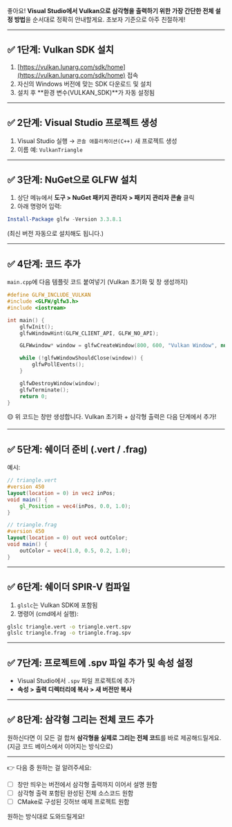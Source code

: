 좋아요! **Visual Studio에서 Vulkan으로 삼각형을 출력하기 위한 가장 간단한 전체 설정 방법**을 순서대로 정확히 안내할게요. 초보자 기준으로 아주 친절하게!

---

## ✅ 1단계: Vulkan SDK 설치

1. [https://vulkan.lunarg.com/sdk/home](https://vulkan.lunarg.com/sdk/home) 접속
2. 자신의 Windows 버전에 맞는 SDK 다운로드 및 설치
3. 설치 후 **환경 변수(VULKAN_SDK)**가 자동 설정됨

---

## ✅ 2단계: Visual Studio 프로젝트 생성

1. Visual Studio 실행 → `콘솔 애플리케이션(C++)` 새 프로젝트 생성
2. 이름 예: `VulkanTriangle`

---

## ✅ 3단계: NuGet으로 GLFW 설치

1. 상단 메뉴에서 **도구 > NuGet 패키지 관리자 > 패키지 관리자 콘솔** 클릭
2. 아래 명령어 입력:

```powershell
Install-Package glfw -Version 3.3.8.1
```

(최신 버전 자동으로 설치해도 됩니다.)

---

## ✅ 4단계: 코드 추가

`main.cpp`에 다음 템플릿 코드 붙여넣기 (Vulkan 초기화 및 창 생성까지)

```cpp
#define GLFW_INCLUDE_VULKAN
#include <GLFW/glfw3.h>
#include <iostream>

int main() {
    glfwInit();
    glfwWindowHint(GLFW_CLIENT_API, GLFW_NO_API);

    GLFWwindow* window = glfwCreateWindow(800, 600, "Vulkan Window", nullptr, nullptr);

    while (!glfwWindowShouldClose(window)) {
        glfwPollEvents();
    }

    glfwDestroyWindow(window);
    glfwTerminate();
    return 0;
}
```

🟡 위 코드는 창만 생성합니다. Vulkan 초기화 + 삼각형 출력은 다음 단계에서 추가!

---

## ✅ 5단계: 쉐이더 준비 (.vert / .frag)

예시:
```glsl
// triangle.vert
#version 450
layout(location = 0) in vec2 inPos;
void main() {
    gl_Position = vec4(inPos, 0.0, 1.0);
}
```

```glsl
// triangle.frag
#version 450
layout(location = 0) out vec4 outColor;
void main() {
    outColor = vec4(1.0, 0.5, 0.2, 1.0);
}
```

---

## ✅ 6단계: 쉐이더 SPIR-V 컴파일

1. `glslc`는 Vulkan SDK에 포함됨
2. 명령어 (cmd에서 실행):

```bash
glslc triangle.vert -o triangle.vert.spv
glslc triangle.frag -o triangle.frag.spv
```

---

## ✅ 7단계: 프로젝트에 .spv 파일 추가 및 속성 설정

- Visual Studio에서 `.spv` 파일 프로젝트에 추가
- **속성 > 출력 디렉터리에 복사 > 새 버전만 복사**

---

## ✅ 8단계: 삼각형 그리는 전체 코드 추가

원하신다면 이 모든 걸 합쳐 **삼각형을 실제로 그리는 전체 코드**를 바로 제공해드릴게요. (지금 코드 베이스에서 이어지는 방식으로)

---

👉 다음 중 원하는 걸 알려주세요:

- [ ] 창만 띄우는 버전에서 삼각형 출력까지 이어서 설명 원함
- [ ] 삼각형 출력 포함된 완성된 전체 소스코드 원함
- [ ] CMake로 구성된 깃허브 예제 프로젝트 원함

원하는 방식대로 도와드릴게요!
